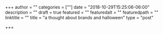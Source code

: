 +++
author = ""
categories = [""]
date = "2018-10-29T15:25:06-06:00"
description = ""
draft = true
featured = ""
featuredalt = ""
featuredpath = ""
linktitle = ""
title = "a thought about brands and halloween"
type = "post"

+++

